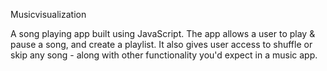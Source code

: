 Musicvisualization

A song playing app built using JavaScript. The app allows a user to play & pause a song, and create a playlist. It also gives user access to shuffle or skip any song - along with other functionality you'd expect in a music app.
